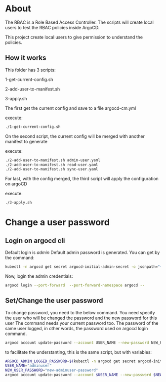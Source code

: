 # About

The RBAC is a Role Based Access Controller. The scripts will create local users to test the RBAC policies inside ArgoCD.

This project create local users to give permission to understand the policies.

## How it works

This folder has 3 scripts:

1-get-current-config.sh

2-add-user-to-manifest.sh

3-apply.sh

The first get the current config and save to a file argocd-cm.yml

execute:
```bash
./1-get-current-config.sh
```

On the second script, the current config will be merged with another manifest to generate

execute:
```bash
./2-add-user-to-manifest.sh admin-user.yaml
./2-add-user-to-manifest.sh read-user.yaml
./2-add-user-to-manifest.sh sync-user.yaml
```

For last, with the config merged, the third script will apply the configuration on argoCD

execute:
```bash
./3-apply.sh
```

<!-- # Encrypt password

## Temporary env

If you want to run in a temporary environment bellow and it will give you a bash on a temporary ubuntu server

kubectl run ubuntu-test --rm -i --tty --image=ubuntu -- bash

## dependency

apt update

apt install apache2-utils


## Running the encrypt command

htpasswd -bnBC 10 "" example-password | tr -d ':\n' && echo -->


# Change a user password

## Login on argocd cli


Default login is *admin*
Default admin password is generated. You can get by the command:
```bash
kubectl -n argocd get secret argocd-initial-admin-secret -o jsonpath="{.data.password}" | base64 -d; echo
```

Now, login the admin credentials:

```bash
argocd login --port-forward  --port-forward-namespace argocd --
```

## Set/Change the user password

To change password, you need to the below command.
You need specify the user who will be changed the password and the new password for this user
The command needs your current password too. The password of the same user logged, in other words, the password used on argocd login command.

```bash
argocd account update-password --account USER_NAME --new-password NEW_USER_PASSWORD --current-password ARGOCD_ADMIN_LOGGED_PASSWORD --port-forward --port-forward-namespace argocd
```

to facilitate the understanting, this is the same script, but with variables:

```bash
ARGOCD_ADMIN_LOGGED_PASSWORD=$(kubectl -n argocd get secret argocd-initial-admin-secret -o jsonpath="{.data.password}" | base64 -d; echo)
USER_NAME="adminuser"
NEW_USER_PASSWORD="new-adminuser-password"
argocd account update-password --account $USER_NAME --new-password $NEW_USER_PASSWORD --current-password $ARGOCD_ADMIN_LOGGED_PASSWORD --port-forward --port-forward-namespace argocd
```
